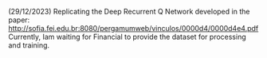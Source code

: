 (29/12/2023) Replicating the Deep Recurrent Q Network developed in the paper: http://sofia.fei.edu.br:8080/pergamumweb/vinculos/0000d4/0000d4e4.pdf
Currently, Iam waiting for Financial to provide the dataset for processing and training.
